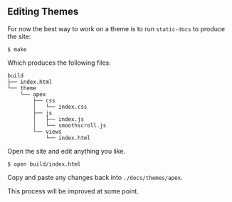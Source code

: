 
## Editing Themes

For now the best way to work on a theme is to run `static-docs` to produce the site:

```
$ make
```

Which produces the following files:

```
build
├── index.html
└── theme
    └── apex
        ├── css
        │   └── index.css
        ├── js
        │   ├── index.js
        │   └── smoothscroll.js
        └── views
            └── index.html
```

Open the site and edit anything you like.

```
$ open build/index.html
```

Copy and paste any changes back into `./docs/themes/apex`.

This process will be improved at some point.
